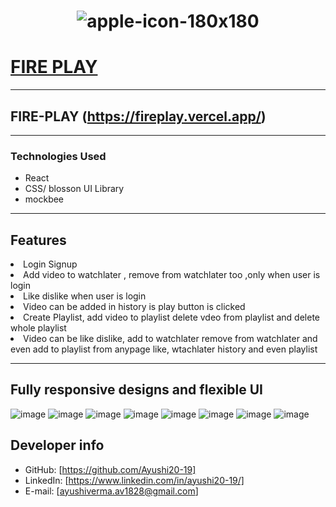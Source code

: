 <h1 align="center">
  
   ![apple-icon-180x180](https://user-images.githubusercontent.com/50084909/169488706-6ae389ec-1526-4dc8-857c-7099c71f0b75.png)
  <br />
  <a href="https://fireplay.vercel.app/"><h1>FIRE PLAY</h1>
 </a>
</h1>
<hr/>

## FIRE-PLAY  (https://fireplay.vercel.app/)



---
### Technologies Used

- React
- CSS/ blosson UI Library
- mockbee

---

## Features

<li>Login Signup</li>
<li>Add video to watchlater , remove from watchlater too ,only when user is login</li>
<li>Like dislike when user is login</li>
<li>Video can be added in history is play button is clicked</li>
<li>Create Playlist, add video to playlist delete vdeo from playlist and delete whole playlist</li>
<li>Video can be like dislike, add to watchlater remove from watchlater and even add to playlist from anypage like, wtachlater history and even playlist</li>

---

## Fully responsive designs and flexible UI

![image](https://user-images.githubusercontent.com/50084909/162232855-bbb1bded-6f1c-4e03-9287-ebf0988c8364.png)
![image](https://user-images.githubusercontent.com/50084909/162232894-42e8dfb8-a7ba-4d4d-9c26-2cd5b1535274.png)
![image](https://user-images.githubusercontent.com/50084909/162232931-b669d3f5-e607-4394-ba11-b88331d37eb9.png)
![image](https://user-images.githubusercontent.com/50084909/162233094-446af191-5b0a-48cf-9cde-8d711318dd51.png)
![image](https://user-images.githubusercontent.com/50084909/162233146-2ed0a392-4698-4ffc-9c22-0ceb7fb60312.png)
![image](https://user-images.githubusercontent.com/50084909/162233225-862b5d78-c403-453b-8d33-f2a50bc9b481.png)
![image](https://user-images.githubusercontent.com/50084909/162234260-3ff5bcd7-e18b-42f4-95a7-7fafd666a65b.png)
![image](https://user-images.githubusercontent.com/50084909/162234330-ddd9296e-b51f-49b6-b0f0-5d6f95331551.png)



## Developer info

- GitHub: [https://github.com/Ayushi20-19]
- LinkedIn: [https://www.linkedin.com/in/ayushi20-19/]
- E-mail: [ayushiverma.av1828@gmail.com]
